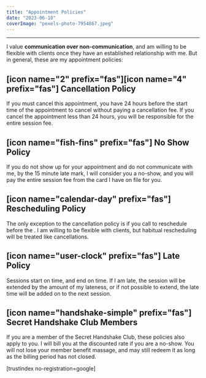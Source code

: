 ```yaml
---
title: "Appointment Policies"
date: "2023-06-18"
coverImage: "pexels-photo-7954867.jpeg"
---
```


* * *

I value **communication over non-communication**, and am willing to be flexible with clients once they have an established relationship with me. But in general, these are my appointment policies:

## \[icon name="2" prefix="fas"\]\[icon name="4" prefix="fas"\] Cancellation Policy

If you must cancel this appointment, you have 24 hours before the start time of the appointment to cancel without paying a cancellation fee. If you cancel the appointment less than 24 hours, you will be responsible for the entire session fee.

## \[icon name="fish-fins" prefix="fas"\] No Show Policy

If you do not show up for your appointment and do not communicate with me, by the 15 minute late mark, I will consider you a no-show, and you will pay the entire session fee from the card I have on file for you.

## \[icon name="calendar-day" prefix="fas"\] Rescheduling Policy

The only exception to the cancellation policy is if you call to reschedule before the . I am willing to be flexible with clients, but habitual rescheduling will be treated like cancellations.

## \[icon name="user-clock" prefix="fas"\] Late Policy

Sessions start on time, and end on time. If I am late, the session will be extended by the amount of my lateness, or if not possible to extend, the late time will be added on to the next session.

## \[icon name="handshake-simple" prefix="fas"\] Secret Handshake Club Members

If you are a member of the Secret Handshake Club, these policies also apply to you. I will bill you at the discounted rate if you are a no-show. You will not lose your member benefit massage, and may still redeem it as long as the billing period has not closed.

\[trustindex no-registration=google\]


